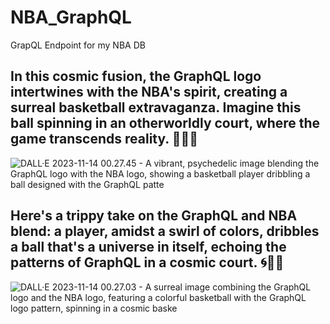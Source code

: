 # NBA_GraphQL
GrapQL Endpoint for my NBA DB

## In this cosmic fusion, the GraphQL logo intertwines with the NBA's spirit, creating a surreal basketball extravaganza. Imagine this ball spinning in an otherworldly court, where the game transcends reality. 🌌🏀✨

![DALL·E 2023-11-14 00.27.45 - A vibrant, psychedelic image blending the GraphQL logo with the NBA logo, showing a basketball player dribbling a ball designed with the GraphQL patte](./images/DALL·E2.png)


## Here's a trippy take on the GraphQL and NBA blend: a player, amidst a swirl of colors, dribbles a ball that's a universe in itself, echoing the patterns of GraphQL in a cosmic court. 🌀🏀🌌

![DALL·E 2023-11-14 00.27.03 - A surreal image combining the GraphQL logo and the NBA logo, featuring a colorful basketball with the GraphQL logo pattern, spinning in a cosmic baske](./images/DALL·E1.png)
